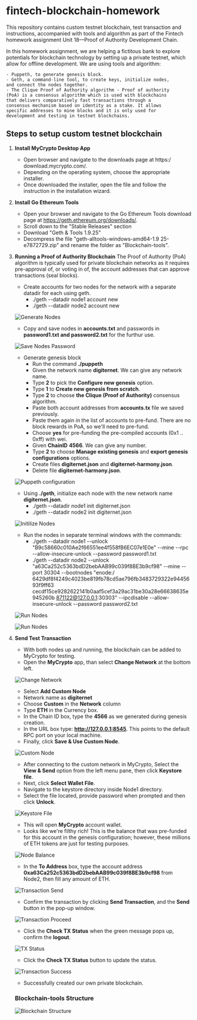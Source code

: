 # fintech-blockchain-homework

This repository contains custom testnet blockchain, test transaction
and instructions, accompanied with tools and algorithm as part 
of the Fintech homework assignment Unit 18—Proof of Authority
Development Chain.

In this homework assignment, we are helping a fictitous bank to
explore potentials for blockchain technology by setting up a private
testnet, which allow for offline development.
 We are using tools and algorithm:

    - Puppeth, to generate genesis block.
    - Geth, a command-line tool, to create keys, initialize nodes,
    and connect the nodes together.
    - The Clique Proof of Authority algorithm - Proof of authority
    (PoA) is a consensus algorithm which is used with blockchains
    that delivers comparatively fast transactions through a
    consensus mechanism based on identity as a stake. It allows
    specific addresses to mine blocks and it is only used for
    development and testing in testnet blockchains.

## Steps to setup custom testnet blockchain

1. **Install MyCrypto Desktop App**
    - Open browser and navigate to the downloads page at https:/
    download.mycrypto.com/.
    - Depending on the operating system, choose the appropriate
    installer.
    - Once downloaded the installer, open the file and follow the
    instruction in the installation wizard.

2. **Install Go Ethereum Tools** 
    - Open your browser and navigate to the Go Ethereum Tools
    download page at https://geth.ethereum.org/downloads/.
    - Scroll down to the "Stable Releases" section
    - Download "Geth & Tools 1.9.25"
    - Decompress the file "geth-alltools-windows-amd64-1.9
    25-e7872729.zip" and rename the folder as "Blockchain-tools".

3. **Running a Proof of Authority Blockchain**
    The Proof of Authority (PoA) algorithm is typically used 
    for private blockchain networks as it requires pre-approval 
    of, or voting in of, the account addresses that can 
    approve transactions (seal blocks).

    - Create accounts for two nodes for the network with a 
    separate datadir for each using geth.
        - ./geth --datadir node1 account new
        - ./geth --datadir node2 account new

    ![Generate Nodes](./Screenshots/generate_nodes.png)
    
    - Copy and save nodes in **accounts.txt** and passwords 
    in **password1.txt and password2.txt** for the furthur use.

    ![Save Nodes Password](./Screenshots/save_nodes_password.png)

    - Generate genesis block
        - Run the command **./puppeth**
        - Given the network name **digiternet**. We can give 
        any network name.
        - Type **2** to pick the **Configure new genesis** option.
        - Type **1** to **Create new genesis from scratch**.
        - Type **2** to choose **the Clique (Proof of Authority)**
        consensus algorithm.
        - Paste both account addresses from **accounts.tx** file 
        we saved previously.
        - Paste them again in the list of accounts to 
        pre-fund. There are no block rewards in PoA, so we'll
        need to pre-fund.
        - Choose **yes** for pre-funding the pre-compiled 
        accounts (0x1 .. 0xff) with wei.
        - Given **ChainID** **4566**. We can give any number.
        - Type **2** to choose **Manage existing genesis** 
        and **export genesis configurations** options.
        - Create files **digiternet.json** and 
        **digiternet-harmony.json**.
        - Delete file **digiternet-harmony.json**.
       
    ![Puppeth configuration](./Screenshots/puppeth.png)

    - Using **./geth**, initialize each node with the new 
    network name **digiternet.json**.
        - ./geth --datadir node1 init digiternet.json
        - ./geth --datadir node2 init digiternet.json

    ![Initilize Nodes](./Screenshots/initialize_nodes.png)

    - Run the nodes in separate terminal windows with the commands:
        - ./geth --datadir node1 --unlock
        "B9c58660c010Ae2f66551ee4f558fB6EC07e1E0e" --mine --rpc
        --allow-insecure-unlock --password password1.txt
        - ./geth --datadir node2 --unlock
        "a63Ca252c5363bdD2bebAAB99c039f8BE3b9cf98" --mine --port
        30304 --bootnodes "enode:/
        6429df8f4249c4023be819fb78cd5ae796fb3483729322e9445693f9ff63
        cecdf15ce9282622141b0aaf5cef3a29ac31be30a28e66638635e945260b
        871122@127.0.0.1:30303" --ipcdisable --allow-insecure-unlock
        --password password2.txt

    ![Run Nodes](./Screenshots/run_nodes.png)

    ![Run Nodes](./Screenshots/run_nodes2.png)

4. **Send Test Transaction**
    - With both nodes up and running, the blockchain can be added to
    MyCrypto for testing.
    - Open the **MyCrypto** app, than select **Change Network** at
    the bottom left.

    ![Change Network](./Screenshots/change_network.png)

    - Select **Add Custom Node**
    - Network name as **digiternet**
    - Choose **Custom** in the **Network** column
    -  Type **ETH** in the Currency box.
    - In the Chain ID box, type the **4566** as we generated during
    genesis creation.
    - In the URL box type: **http://127.0.0.1:8545**. This points to
    the default RPC port on your local machine.
    - Finally, click **Save & Use Custom Node**.

    ![Custom Node](./Screenshots/custom_node.png)

    - After connecting to the custom network in MyCrypto, Select the
    **View & Send** option from the left menu pane, then click
    **Keystore file**.
    - Next, click **Select Wallet File**.
    - Navigate to the keystore directory inside Node1 directory.
    - Select the file located, provide password when prompted and
    then click **Unlock**.

    ![Keystore File](./Screenshots/unlock_keystore.png)
    - This will open **MyCrypto** account wallet.
    - Looks like we're filthy rich! This is the balance that was
    pre-funded for this account in the genesis configuration;
    however, these millions of ETH tokens are just for testing
    purposes.

    ![Node Balance](./Screenshots/node_balance.png)

    - In the **To Address** box, type the account address
    **0xa63Ca252c5363bdD2bebAAB99c039f8BE3b9cf98** from Node2, then
    fill any amount of ETH.
    
    ![Transaction Send](./Screenshots/transaction_send.png)

    - Confirm the transaction by clicking **Send Transaction**, and
    the **Send** button in the pop-up window.

    ![Transaction Proceed](./Screenshots/transaction_send2.png)

    - Click the **Check TX Status** when the green message pops up,
    confirm the **logout**.

    ![TX Status](./Screenshots/tx_status.png)

    - Click the **Check TX Status** button to update the status.

    ![Transaction Success](./Screenshots/transaction_success.png)

    - Successfully created our own private blockchain.
    
    ### Blockchain-tools Structure
    
    ![Blockchain Structure](./Screenshots/blockchain_structure.png)



